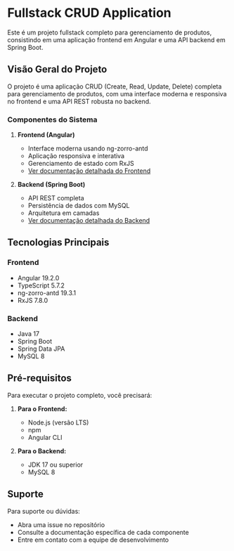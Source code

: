 
# Fullstack CRUD Application

Este é um projeto fullstack completo para gerenciamento de produtos, consistindo em uma aplicação frontend em Angular e uma API backend em Spring Boot.

## Visão Geral do Projeto

O projeto é uma aplicação CRUD (Create, Read, Update, Delete) completa para gerenciamento de produtos, com uma interface moderna e responsiva no frontend e uma API REST robusta no backend.

### Componentes do Sistema

1. **Frontend (Angular)**
   - Interface moderna usando ng-zorro-antd
   - Aplicação responsiva e interativa
   - Gerenciamento de estado com RxJS
   - [Ver documentação detalhada do Frontend](https://github.com/DEVLevid/frontend-products/blob/c1c6309d7ecf68c27b9563ccc54dbf9707bdae5e/README.md)

2. **Backend (Spring Boot)**
   - API REST completa
   - Persistência de dados com MySQL
   - Arquitetura em camadas
   - [Ver documentação detalhada do Backend](https://github.com/DEVLevid/productsApi/blob/ab0d794e1fafe8cfa4270a96928311d0a52aa525/README.md)

## Tecnologias Principais

### Frontend
- Angular 19.2.0
- TypeScript 5.7.2
- ng-zorro-antd 19.3.1
- RxJS 7.8.0

### Backend
- Java 17
- Spring Boot
- Spring Data JPA
- MySQL 8

## Pré-requisitos

Para executar o projeto completo, você precisará:

1. **Para o Frontend:**
   - Node.js (versão LTS)
   - npm
   - Angular CLI

2. **Para o Backend:**
   - JDK 17 ou superior
   - MySQL 8

## Suporte

Para suporte ou dúvidas:
- Abra uma issue no repositório
- Consulte a documentação específica de cada componente
- Entre em contato com a equipe de desenvolvimento

